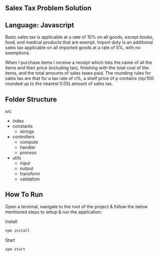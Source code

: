 ## Salex Tax Problem Solution

## Language: Javascript

Basic sales tax is applicable at a rate of 10% on all goods, except books, food, and medical products that are exempt. Import duty is an additional sales tax applicable on all imported goods at a rate of 5%, with no exemptions.

When I purchase items I receive a receipt which lists the name of all the items and their price (including tax), finishing with the total cost of the items, and the total amounts of sales taxes paid. The rounding rules for sales tax are that for a tax rate of n%, a shelf price of p contains (np/100 rounded up to the nearest 0.05) amount of sales tax.

## Folder Structure

src

- index
- constants
  - strings
- controllers
  - compute
  - handler
  - process
- utils
  - input
  - output
  - transform
  - validation

## How To Run

Open a terminal, navigate to the root of the project & follow the below mentioned steps to setup & run the application:

Install

```sh
npm install
```

Start

```sh
npm start
```
